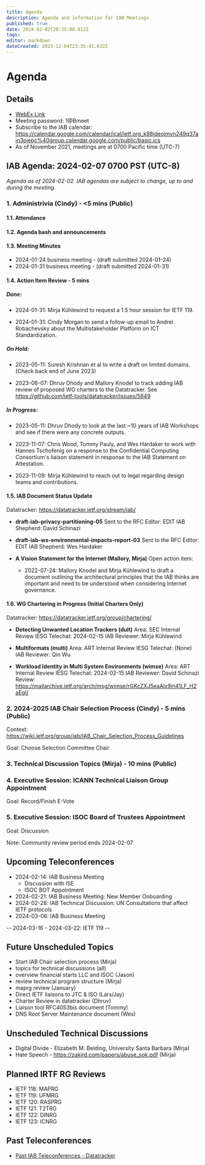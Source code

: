 ```yaml
---
title: Agenda
description: Agenda and information for IAB Meetings
published: true
date: 2024-02-02T20:35:00.812Z
tags: 
editor: markdown
dateCreated: 2023-12-04T23:35:41.632Z
---
```


# Agenda
## Details

* [WebEx Link](https://ietf.webex.com/ietf/j.php?MTID=m92c425d161e1be552b21d6b84b1c09f6)
* Meeting password: 1@Bmeet
* Subscribe to the IAB calendar: https://calendar.google.com/calendar/ical/ietf.org_k88jdeojmvn249q37ain3ojepc%40group.calendar.google.com/public/basic.ics
* As of November 2021, meetings are at 0700 Pacific time (UTC-7)

## IAB Agenda: 2024-02-07 0700 PST (UTC-8) 

*Agenda as of 2024-02-02. IAB agendas are subject to change, up to and during the meeting.*


### 1. Administrivia (Cindy) - <5 mins (Public)

#### 1.1. Attendance 

#### 1.2. Agenda bash and announcements 

#### 1.3. Meeting Minutes 

* 2024-01-24 business meeting - (draft submitted 2024-01-24) 
* 2024-01-31 business meeting - (draft submitted 2024-01-31) 

#### 1.4. Action Item Review - 5 mins

##### Done:

* 2024-01-31: Mirja Kühlewind to request a 1.5 hour session for IETF 119.

* 2024-01-31: Cindy Morgan to send a follow-up email to Andrei Robachevsky about the Multistakeholder Platform on ICT Standardization.

##### On Hold:

* 2023-05-11: Suresh Krishnan et al to write a draft on limited domains.    
   (Check back end of June 2023)

* 2023-06-07: Dhruv Dhody and Mallory Knodel to track adding IAB review of proposed WG charters to the Datatracker.
   See https://github.com/ietf-tools/datatracker/issues/5849

##### In Progress: 

* 2023-05-11: Dhruv Dhody to look at the last ~10 years of IAB Workshops and see if there were any concrete outputs.

* 2023-11-07: Chris Wood, Tommy Pauly, and Wes Hardaker to work with Hannes Tschofenig on a response to the Confidential Computing Consortium's liaison statement in response to the IAB Statement on Attestation.

* 2023-11-09: Mirja Kühlewind to reach out to legal regarding design teams and contributions.

#### 1.5. IAB Document Status Update

 Datatracker: https://datatracker.ietf.org/stream/iab/

- **draft-iab-privacy-partitioning-05**
Sent to the RFC Editor: EDIT
IAB Shepherd: David Schinazi

- **draft-iab-ws-environmental-impacts-report-03**
Sent to the RFC Editor: EDIT
IAB Shepherd: Wes Hardaker

- **A Vision Statement for the Internet (Mallory, Mirja)**
     Open action item:
    - 2022-07-24: Mallory Knodel and Mirja Kühlewind to draft a document outlining the architectural principles that the IAB thinks are important and need to be understood when considering Internet governance.

#### 1.6. WG Chartering in Progress (Initial Charters Only)

 Datatracker: https://datatracker.ietf.org/group/chartering/	

- **Detecting Unwanted Location Trackers (dult)**
Area: SEC
Internal Review
IESG Telechat: 2024-02-15
IAB Reviewer: Mirja Kühlewind

- **Multiformats (multi)**
Area: ART
Internal Review
IESG Telechat: (None)
IAB Reviewer: Qin Wu

- **Workload Identity in Multi System Environments (wimse)**
    Area: ART
    Internal Review
    IESG Telechat: 2024-02-15
    IAB Reviewer: David Schinazi
    Review: https://mailarchive.ietf.org/arch/msg/wimse/rGKcZXJ5eaAlx9in41LF_H2aEgI/


### 2. 2024-2025 IAB Chair Selection Process (Cindy) - 5 mins (Public)

  Context: https://wiki.ietf.org/group/iab/IAB_Chair_Selection_Process_Guidelines

  Goal: Choose Selection Committee Chair

### 3. Technical Discussion Topics (Mirja) - 10 mins (Public)

### 4. Executive Session: ICANN Technical Liaison Group Appointment

  Goal: Record/Finish E-Vote


### 5. Executive Session: ISOC Board of Trustees Appointment

  Goal: Discussion

  Note: Community review period ends 2024-02-07

## Upcoming Teleconferences 

* 2024-02-14: IAB Business Meeting
  - Discussion with ISE
  - ISOC BOT Appointment
* 2024-02-21: IAB Business Meeting: New Member Onboarding
* 2024-02-28: IAB Technical Discussion: UN Consultations that affect IETF protocols
* 2024-03-06: IAB Business Meeting

-- 2024-03-16 - 2024-03-22: IETF 119 --

## Future Unscheduled Topics 
* Start IAB Chair selection process (Mirja)
* topics for technical discussions (all)
* overview financial starts LLC and ISOC (Jason)
* review technical program structure (Mirja)
* maprg review (January)
* Direct IETF liaisons to JTC & ISO (Lars/Jay)
* Charter Review in datatracker (Dhruv)
* Liaison tool RFC4053bis document (Tommy)
* DNS Root Server Maintenance document (Wes)

## Unscheduled Technical Discussions

* Digital Divide - Elizabeth M. Belding, University Santa Barbara (Mirja)
* Hate Speech - https://zakird.com/papers/abuse_sok.pdf (Mirja)

## Planned IRTF RG Reviews 

* IETF 118: MAPRG
* IETF 119: UFMRG
* IETF 120: RASPRG
* IETF 121: T2TRG
* IETF 122: DINRG
* IETF 123: ICNRG

## Past Teleconferences 

* [Past IAB Teleconferences - Datatracker](https://datatracker.ietf.org/group/iab/meetings/)

